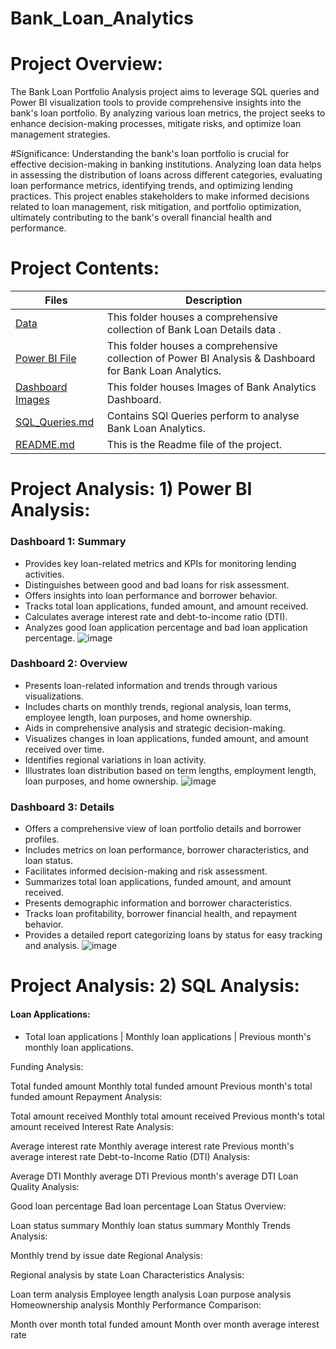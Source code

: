 # Bank_Loan_Analytics
# Project Overview:
The Bank Loan Portfolio Analysis project aims to leverage SQL queries and Power BI visualization tools to provide comprehensive insights into the bank's loan portfolio. By analyzing various loan metrics, the project seeks to enhance decision-making processes, mitigate risks, and optimize loan management strategies.

#Significance:
Understanding the bank's loan portfolio is crucial for effective decision-making in banking institutions. Analyzing loan data helps in assessing the distribution of loans across different categories, evaluating loan performance metrics, identifying trends, and optimizing lending practices. This project enables stakeholders to make informed decisions related to loan management, risk mitigation, and portfolio optimization, ultimately contributing to the bank's overall financial health and performance.

# Project Contents:
| Files | Description |
|-------| ------------|
| [Data](https://github.com/DA-Atharv/Bank_Loan_Analytics/tree/main/DATA) | This folder houses a comprehensive collection of Bank Loan Details data . |
| [Power BI File](https://github.com/DA-Atharv/Bank_Loan_Analytics/blob/main/Power%20Bi%20Dashboard%20File.pbix) | This folder houses a comprehensive collection of Power BI Analysis & Dashboard for Bank Loan Analytics. |
| [Dashboard Images](https://github.com/DA-Atharv/Bank_Loan_Analytics/tree/main/Dashboard_Images ) | This folder houses Images of Bank Analytics Dashboard. |
| [SQL_Queries.md](https://github.com/DA-Atharv/Bank_Loan_Analytics/blob/main/SQL_Queries.md) | Contains SQl Queries perform to analyse Bank Loan Analytics. |
| [README.md](https://github.com/DA-Atharv/Bank_Loan_Analytics/edit/main/README.md) | This is the Readme file of the project. |

# Project Analysis: 1) Power BI Analysis:
### Dashboard 1: Summary
+ Provides key loan-related metrics and KPIs for monitoring lending activities.
+ Distinguishes between good and bad loans for risk assessment.
+ Offers insights into loan performance and borrower behavior.
+ Tracks total loan applications, funded amount, and amount received.
+ Calculates average interest rate and debt-to-income ratio (DTI).
+ Analyzes good loan application percentage and bad loan application percentage.
![image](https://github.com/DA-Atharv/Bank_Loan_Analytics/assets/159448408/bc12c217-fd05-49c9-8c7b-f042d2d2af76)

### Dashboard 2: Overview
+ Presents loan-related information and trends through various visualizations.
+ Includes charts on monthly trends, regional analysis, loan terms, employee length, loan purposes, and home ownership.
+ Aids in comprehensive analysis and strategic decision-making.
+ Visualizes changes in loan applications, funded amount, and amount received over time.
+ Identifies regional variations in loan activity.
+ Illustrates loan distribution based on term lengths, employment length, loan purposes, and home ownership.
![image](https://github.com/DA-Atharv/Bank_Loan_Analytics/assets/159448408/dccfd1bb-5cc5-4b3d-9fa0-94b735530b58)

### Dashboard 3: Details
+ Offers a comprehensive view of loan portfolio details and borrower profiles.
+ Includes metrics on loan performance, borrower characteristics, and loan status.
+ Facilitates informed decision-making and risk assessment.
+ Summarizes total loan applications, funded amount, and amount received.
+ Presents demographic information and borrower characteristics.
+ Tracks loan profitability, borrower financial health, and repayment behavior.
+ Provides a detailed report categorizing loans by status for easy tracking and analysis.
![image](https://github.com/DA-Atharv/Bank_Loan_Analytics/assets/159448408/529a2927-7cba-41d5-a309-86d1a2d6ff4b)

# Project Analysis: 2) SQL Analysis:
#### Loan Applications:
+ Total loan applications | Monthly loan applications | Previous month's monthly loan applications.

Funding Analysis:

Total funded amount
Monthly total funded amount
Previous month's total funded amount
Repayment Analysis:

Total amount received
Monthly total amount received
Previous month's total amount received
Interest Rate Analysis:

Average interest rate
Monthly average interest rate
Previous month's average interest rate
Debt-to-Income Ratio (DTI) Analysis:

Average DTI
Monthly average DTI
Previous month's average DTI
Loan Quality Analysis:

Good loan percentage
Bad loan percentage
Loan Status Overview:

Loan status summary
Monthly loan status summary
Monthly Trends Analysis:

Monthly trend by issue date
Regional Analysis:

Regional analysis by state
Loan Characteristics Analysis:

Loan term analysis
Employee length analysis
Loan purpose analysis
Homeownership analysis
Monthly Performance Comparison:

Month over month total funded amount
Month over month average interest rate
